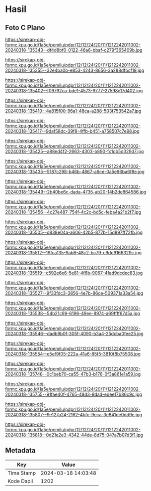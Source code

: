 # Hasil

## Foto C Plano

https://sirekap-obj-formc.kpu.go.id/1a5e/pemilu/pdpr/12/12/24/20/11/1212242011002-20240318-135343--df4d8bf0-0122-46a6-bbaf-c279f365409b.jpg

https://sirekap-obj-formc.kpu.go.id/1a5e/pemilu/pdpr/12/12/24/20/11/1212242011002-20240318-135355--32e4ba0b-e853-4243-8656-3a288dfbcf19.jpg

https://sirekap-obj-formc.kpu.go.id/1a5e/pemilu/pdpr/12/12/24/20/11/1212242011002-20240318-135402--f09792ca-bde1-4573-9777-27598e17d402.jpg

https://sirekap-obj-formc.kpu.go.id/1a5e/pemilu/pdpr/12/12/24/20/11/1212242011002-20240318-135410--4a815f00-96a1-48ca-a288-503f753542a7.jpg

https://sirekap-obj-formc.kpu.go.id/1a5e/pemilu/pdpr/12/12/24/20/11/1212242011002-20240318-135417--9daf58dc-39f8-4ffb-b451-a758507c7e98.jpg

https://sirekap-obj-formc.kpu.go.id/1a5e/pemilu/pdpr/12/12/24/20/11/1212242011002-20240318-135425--a88ed4f2-2663-4303-b890-fc1db5d329d7.jpg

https://sirekap-obj-formc.kpu.go.id/1a5e/pemilu/pdpr/12/12/24/20/11/1212242011002-20240318-135435--5187c298-b46b-4867-a6ce-0a5e96ba6f8e.jpg

https://sirekap-obj-formc.kpu.go.id/1a5e/pemilu/pdpr/12/12/24/20/11/1212242011002-20240318-135449--2b40be6c-dada-4735-ab20-14b2de864586.jpg

https://sirekap-obj-formc.kpu.go.id/1a5e/pemilu/pdpr/12/12/24/20/11/1212242011002-20240318-135456--4c27e487-754f-4c2c-bd5c-feba4a21b2f7.jpg

https://sirekap-obj-formc.kpu.go.id/1a5e/pemilu/pdpr/12/12/24/20/11/1212242011002-20240318-135505--d838e04a-a606-42b5-877b-15d897ff72fb.jpg

https://sirekap-obj-formc.kpu.go.id/1a5e/pemilu/pdpr/12/12/24/20/11/1212242011002-20240318-135512--19fca135-9ab6-48c2-bc79-c9dd9166329c.jpg

https://sirekap-obj-formc.kpu.go.id/1a5e/pemilu/pdpr/12/12/24/20/11/1212242011002-20240318-135519--c592e6e6-5e81-4f6b-9067-4fad9dcdec83.jpg

https://sirekap-obj-formc.kpu.go.id/1a5e/pemilu/pdpr/12/12/24/20/11/1212242011002-20240318-135527--9f33fdc3-3856-4e7b-86ce-509371a33a54.jpg

https://sirekap-obj-formc.kpu.go.id/1a5e/pemilu/pdpr/12/12/24/20/11/1212242011002-20240318-135538--54b21c99-6196-49ee-8974-a69ffff67d5a.jpg

https://sirekap-obj-formc.kpu.go.id/1a5e/pemilu/pdpr/12/12/24/20/11/1212242011002-20240318-135546--dadb9b0f-305f-4090-b3a4-25dcba0fee25.jpg

https://sirekap-obj-formc.kpu.go.id/1a5e/pemilu/pdpr/12/12/24/20/11/1212242011002-20240318-135554--e5ef9f05-222a-41a6-85f5-3810f8b75508.jpg

https://sirekap-obj-formc.kpu.go.id/1a5e/pemilu/pdpr/12/12/24/20/11/1212242011002-20240318-135748--0c1beb70-ca55-47b3-b176-0f3a861e1a59.jpg

https://sirekap-obj-formc.kpu.go.id/1a5e/pemilu/pdpr/12/12/24/20/11/1212242011002-20240318-135755--91fae40f-4765-48d3-8dad-edee17b86c9c.jpg

https://sirekap-obj-formc.kpu.go.id/1a5e/pemilu/pdpr/12/12/24/20/11/1212242011002-20240318-135807--9e127a24-2162-4bfc-9eca-3e841de0dd9e.jpg

https://sirekap-obj-formc.kpu.go.id/1a5e/pemilu/pdpr/12/12/24/20/11/1212242011002-20240318-135818--0d21e2e3-4342-44de-8d75-047a7b07d3f1.jpg


## Metadata

| Key        | Value               |
| ---------- | ------------------- |
| Time Stamp | 2024-03-18 14:03:48 |
| Kode Dapil | 1202                |



